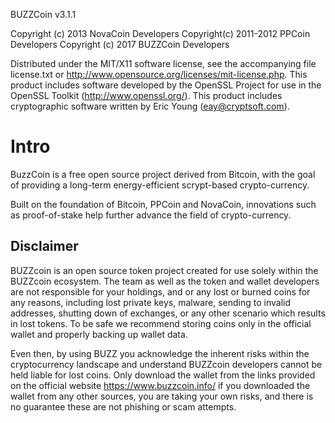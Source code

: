 BUZZCoin v3.1.1

Copyright (c) 2013 NovaCoin Developers
Copyright(c) 2011-2012 PPCoin Developers
Copyright (c) 2017 BUZZCoin Developers

Distributed under the MIT/X11 software license, see the accompanying file license.txt or http://www.opensource.org/licenses/mit-license.php. This product includes software developed by the OpenSSL Project for use in the OpenSSL Toolkit (http://www.openssl.org/). This product includes cryptographic software written by Eric Young (eay@cryptsoft.com).

# Intro

BuzzCoin is a free open source project derived from Bitcoin, with the goal of
providing a long-term energy-efficient scrypt-based crypto-currency.

Built on the foundation of Bitcoin, PPCoin and NovaCoin, innovations such as
proof-of-stake help further advance the field of crypto-currency.


## Disclaimer

BUZZcoin is an open source token project created for use solely within the BUZZcoin ecosystem. The team as well as the token and wallet developers are not responsible for your holdings, and or any lost or burned coins for any reasons, including lost private keys, malware, sending to invalid addresses, shutting down of exchanges, or any other scenario which results in lost tokens. To be safe we recommend storing coins only in the official wallet and properly backing up wallet data.

Even then, by using BUZZ you acknowledge the inherent risks within the cryptocurrency landscape and understand BUZZcoin developers cannot be held liable for lost coins. Only download the wallet from the links provided on the official website https://www.buzzcoin.info/ if you downloaded the wallet from any other sources, you are taking your own risks, and there is no guarantee these are not phishing or scam attempts.
